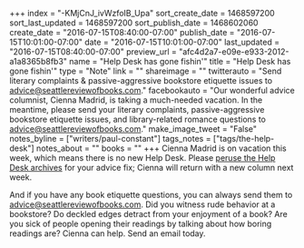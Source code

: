 +++
index = "-KMjCnJ_ivWzfoIB_Upa"
sort_create_date = 1468597200
sort_last_updated = 1468597200
sort_publish_date = 1468602060
create_date = "2016-07-15T08:40:00-07:00"
publish_date = "2016-07-15T10:01:00-07:00"
date = "2016-07-15T10:01:00-07:00"
last_updated = "2016-07-15T08:40:00-07:00"
preview_url = "afc4d2a7-e09e-e933-2012-a1a8365b8fb3"
name = "Help Desk has gone fishin'"
title = "Help Desk has gone fishin'"
type = "Note"
link = ""
shareimage = ""
twitterauto = "Send literary complaints & passive-aggressive bookstore etiquette issues to advice@seattlereviewofbooks.com."
facebookauto = "Our wonderful advice columnist, Cienna Madrid, is taking a much-needed vacation. In the meantime, please send your literary complaints, passive-aggressive bookstore etiquette issues, and library-related romance questions to advice@seattlereviewofbooks.com."
make_image_tweet = "False"
notes_byline = ["writers/paul-constant"]
tags_notes = ["tags/the-help-desk"]
notes_about = ""
books = ""
+++
Cienna Madrid is on vacation this week, which means there is no new Help Desk. Please [peruse the Help Desk archives](http://www.seattlereviewofbooks.com/tags/the-help-desk/) for your advice fix; Cienna will return with a new column next week. 

And if you have any book etiquette questions, you can always send them to advice@seattlereviewofbooks.com. Did you witness rude behavior at a bookstore? Do deckled edges detract from your enjoyment of a book? Are you sick of people opening their readings by talking about how boring readings are? Cienna can help. Send an email today.